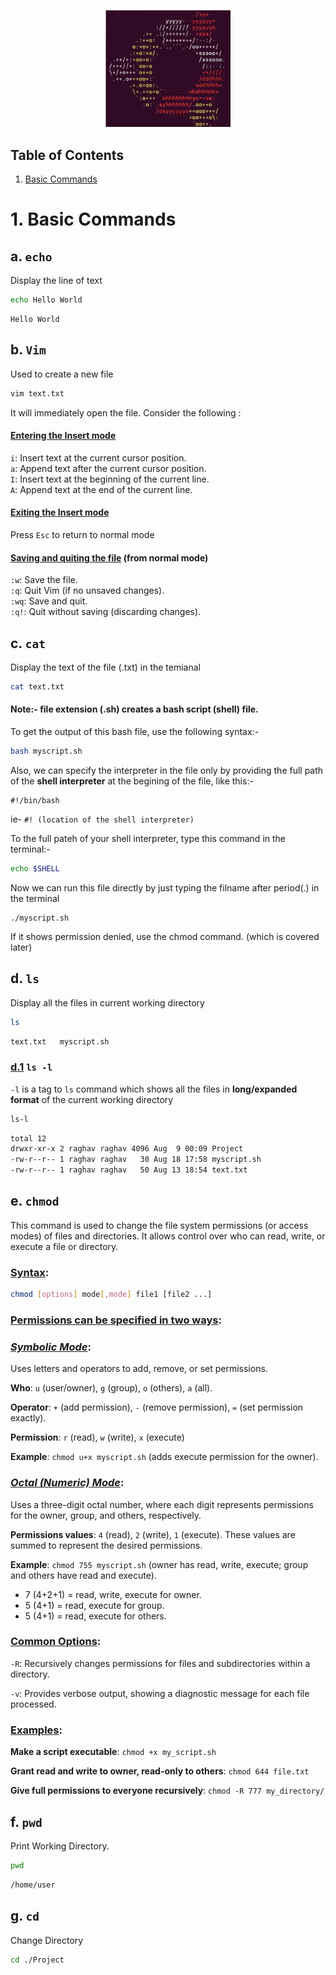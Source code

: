 <p align="center">
<img src="file.svg" alt = "bash" width="200px"></p>

## Table of Contents
  1. [Basic Commands](#1-basic-commands)

# 1. Basic Commands
## a. `echo`
Display the line of text
```bash
echo Hello World
```

```
Hello World
```
## b. `Vim`
Used to create a new file 
```bash
vim text.txt
```
It will immediately open the file. Consider the following :
<br>

####  <u>Entering the Insert mode</u>
`i`: Insert text at the current cursor position.<br>
`a`: Append text after the current cursor position.<br>
`I`: Insert text at the beginning of the current line.<br>
`A`: Append text at the end of the current line.<br>

#### <u>Exiting the Insert mode </u>
 Press `Esc` to return to normal mode

#### <u>Saving and quiting the file</u> (from normal mode)
`:w`: Save the file.<br>
`:q`: Quit Vim (if no unsaved changes).<br>
`:wq`: Save and quit.<br>
`:q!`: Quit without saving (discarding changes).<br>

## c. `cat`
Display the text of the file (.txt) in the temianal
```bash
cat text.txt
```

#### Note:- file extension (.sh) creates a bash script (shell) file.
To get the output of this bash file, use the following syntax:-
```bash
bash myscript.sh
```
Also, we can specify the interpreter in the file only by providing the full path of the <b>shell interpreter</b> at the begining of the file, like this:-
```
#!/bin/bash
```
ie- ``#! (location of the shell interpreter)``


To the full pateh of your shell interpreter, type this command in the terminal:-
```bash
echo $SHELL
```
Now we can run this file directly by just typing the filname after period(.) in the terminal
```t
./myscript.sh
```
If it shows permission denied, use the chmod command. (which is covered later)
## d. `ls`
Display all the files in current working directory
``` bash
ls
```
``` bash
text.txt   myscript.sh
```
### <u>d.1</u> ``ls -l``
``-l`` is a tag to ``ls`` command which shows all the files in  <b>long/expanded format</b> of the current working directory
```bash 
ls-l
```
```bash
total 12
drwxr-xr-x 2 raghav raghav 4096 Aug  9 00:09 Project
-rw-r--r-- 1 raghav raghav   30 Aug 18 17:58 myscript.sh
-rw-r--r-- 1 raghav raghav   50 Aug 13 18:54 text.txt
```

## e. `chmod`
This command is used to change the file system permissions (or access modes) of files and directories. It allows control over who can read, write, or execute a file or directory. 
### <u>Syntax</u>:
```bash
chmod [options] mode[,mode] file1 [file2 ...]
```

### <u>Permissions can be specified in two ways</u>:
### <u><i>Symbolic Mode</i></u>:
Uses letters and operators to add, remove, or set permissions.

<b>Who</b>: `u` (user/owner), `g` (group), `o` (others), `a` (all).

<b>Operator</b>: `+` (add permission), `-` (remove permission), `=` (set permission exactly).

<b>Permission</b>: `r` (read), `w` (write), `x` (execute)

<b>Example</b>: `chmod u+x myscript.sh` (adds execute permission for the owner).

### <u><i>Octal (Numeric) Mode</i></u>:
Uses a three-digit octal number, where each digit represents permissions for the owner, group, and others, respectively.

<b>Permissions values</b>: `4` (read), `2` (write), `1` (execute). These values are summed to represent the desired permissions.

<b>Example</b>: `chmod 755 myscript.sh` (owner has read, write, execute; group and others have read and execute).
<ul><li>7 (4+2+1) = read, write, execute for owner.</li>
<li>5 (4+1) = read, execute for group.</li>
<li>5 (4+1) = read, execute for others.</li></ul>

### <u>Common Options</u>:
`-R`: Recursively changes permissions for files and subdirectories within a directory.

`-v`: Provides verbose output, showing a diagnostic message for each file processed.

### <u>Examples</u>:
<b>Make a script executable</b>: `chmod +x my_script.sh`

<b>Grant read and write to owner, read-only to others</b>: `chmod 644 file.txt`

<b>Give full permissions to everyone recursively</b>: `chmod -R 777 my_directory/`

## f. `pwd`
Print Working Directory. 
```bash
pwd
```
```bash
/home/user
```
## g. `cd`
Change Directory
```bash
cd ./Project
```
